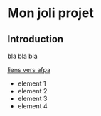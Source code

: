 # Mon joli projet

## Introduction

bla bla bla

[liens vers afpa](https://www.afpa.fr)


- element 1
- element 2
- element 3
- element 4
